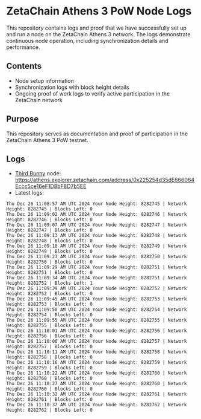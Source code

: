# ZetaChain Athens 3 PoW Node Logs
This repository contains logs and proof that we have successfully set up and run a node on the ZetaChain Athens 3 network. The logs demonstrate continuous node operation, including synchronization details and performance.

## Contents
- Node setup information
- Synchronization logs with block height details
- Ongoing proof of work logs to verify active participation in the ZetaChain network

## Purpose
This repository serves as documentation and proof of participation in the ZetaChain Athens 3 PoW testnet.

## Logs

- [Third Bunny](https://thirdbunny.xyz/) node: https://athens.explorer.zetachain.com/address/0x225254d35dE666064Eccc5ce16eF1D8bF8D7b5EE
- Latest logs:
```
Thu Dec 26 11:08:57 AM UTC 2024 Your Node Height: 8282745 | Network Height: 8282745 | Blocks Left: 0
Thu Dec 26 11:09:02 AM UTC 2024 Your Node Height: 8282746 | Network Height: 8282746 | Blocks Left: 0
Thu Dec 26 11:09:07 AM UTC 2024 Your Node Height: 8282747 | Network Height: 8282747 | Blocks Left: 0
Thu Dec 26 11:09:13 AM UTC 2024 Your Node Height: 8282748 | Network Height: 8282748 | Blocks Left: 0
Thu Dec 26 11:09:18 AM UTC 2024 Your Node Height: 8282749 | Network Height: 8282749 | Blocks Left: 0
Thu Dec 26 11:09:23 AM UTC 2024 Your Node Height: 8282750 | Network Height: 8282750 | Blocks Left: 0
Thu Dec 26 11:09:29 AM UTC 2024 Your Node Height: 8282751 | Network Height: 8282751 | Blocks Left: 0
Thu Dec 26 11:09:34 AM UTC 2024 Your Node Height: 8282751 | Network Height: 8282752 | Blocks Left: 1
Thu Dec 26 11:09:39 AM UTC 2024 Your Node Height: 8282752 | Network Height: 8282752 | Blocks Left: 0
Thu Dec 26 11:09:45 AM UTC 2024 Your Node Height: 8282753 | Network Height: 8282753 | Blocks Left: 0
Thu Dec 26 11:09:50 AM UTC 2024 Your Node Height: 8282754 | Network Height: 8282754 | Blocks Left: 0
Thu Dec 26 11:09:55 AM UTC 2024 Your Node Height: 8282755 | Network Height: 8282755 | Blocks Left: 0
Thu Dec 26 11:10:01 AM UTC 2024 Your Node Height: 8282756 | Network Height: 8282756 | Blocks Left: 0
Thu Dec 26 11:10:06 AM UTC 2024 Your Node Height: 8282757 | Network Height: 8282757 | Blocks Left: 0
Thu Dec 26 11:10:11 AM UTC 2024 Your Node Height: 8282758 | Network Height: 8282758 | Blocks Left: 0
Thu Dec 26 11:10:16 AM UTC 2024 Your Node Height: 8282759 | Network Height: 8282759 | Blocks Left: 0
Thu Dec 26 11:10:22 AM UTC 2024 Your Node Height: 8282760 | Network Height: 8282760 | Blocks Left: 0
Thu Dec 26 11:10:27 AM UTC 2024 Your Node Height: 8282760 | Network Height: 8282760 | Blocks Left: 0
Thu Dec 26 11:10:32 AM UTC 2024 Your Node Height: 8282761 | Network Height: 8282761 | Blocks Left: 0
Thu Dec 26 11:10:37 AM UTC 2024 Your Node Height: 8282762 | Network Height: 8282762 | Blocks Left: 0
```
